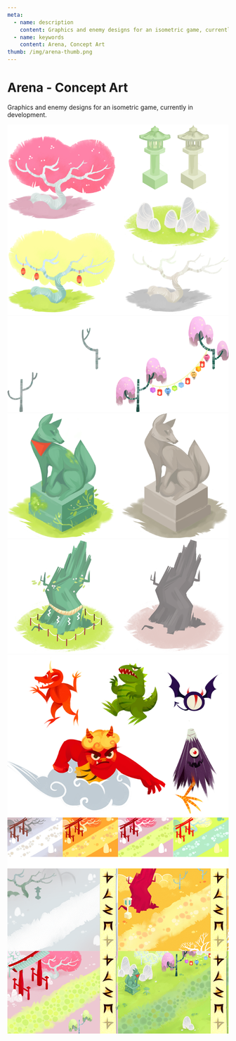 ```yaml
---
meta:
  - name: description
    content: Graphics and enemy designs for an isometric game, currently in development.
  - name: keywords
    content: Arena, Concept Art
thumb: /img/arena-thumb.png
---
```


# Arena - Concept Art

Graphics and enemy designs for an isometric game, currently in development.

<img loading="lazy" src="./18.png" />
<img loading="lazy" src="./19.png" />
<img loading="lazy" src="./20.png" />
<img loading="lazy" src="./21.png" />
<img loading="lazy" src="./22.png" />
<img loading="lazy" src="./23.png" />
